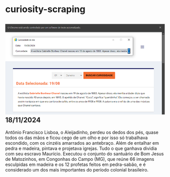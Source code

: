 # curiosity-scraping
![Budget](./execucao.png)
18/11/2024
-
Antônio Francisco Lisboa, o Aleijadinho, perdeu os dedos dos pés, quase todos os das mãos e ficou cego de um olho e por isso só trabalhava escondido, com os cinzéis amarrados ao antebraço. Além de entalhar em pedra e madeira, pintava e projetava igrejas. Tudo o que ganhava dividia com seu escravo Maurício. Executou o conjunto do santuário de Bom Jesus de Matozinhos, em Congonhas do Campo (MG), que reúne 66 imagens esculpidas em madeira e os 12 profetas feitos em pedra-sabão, e é considerado um dos mais importantes do período colonial brasileiro.
